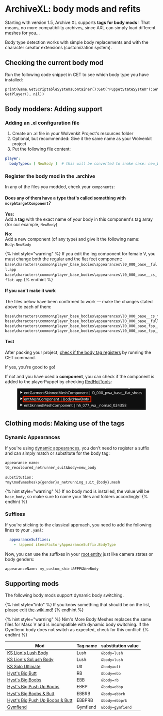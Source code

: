 # ArchiveXL: body mods and refits

Starting with version 1.5, Archive XL supports **tags for body mods** ! That means, no more compatibility archives, since AXL can simply load different meshes for you…

Body type detection works with simple body replacements and with the character creator extensions (customization system).

## Checking the current body mod

Run the following code snippet in CET to see which body type you have installed:

```
print(Game.GetScriptableSystemsContainer():Get("PuppetStateSystem"):GetBodyTypeSuffix(ItemID.new(), GetPlayer(), nil))
```

## Body modders: Adding support

### Adding an .xl configuration file

1. Create an .xl file in your Wolvenkit Project's resources folder
2. Optional, but recommended: Give it the same name as your Wolvenkit project
3. Put the following file content:

```yaml
player:
  bodyTypes: [ NewBody ]  # this will be converted to snake case: new_body
```

### Register the body mod in the .archive

In any of the files you modded, check your `components`:

#### Does any of them have a type that's called something with `morphtargetComponent`?&#x20;

**Yes:** \
Add a **tag** with the exact name of your body in this component's tag array (for our example, `NewBody`)

**No:**\
Add a new component (of any type) and give it the following name: \
`Body:NewBody`

{% hint style="warning" %}
If you edit the leg component for female V, you must change both the regular and the flat feet component:\
`base\characters\common\player_base_bodies\appearances\l0_000_base__full.app`\
`base\characters\common\player_base_bodies\appearances\l0_000_base__cs_flat.app`
{% endhint %}

#### If you can't make it work

The files below have been confirmed to work — make the changes stated above to each of them:

```
base\characters\common\player_base_bodies\appearances\l0_000_base__cs_flat.app
base\characters\common\player_base_bodies\appearances\l0_000_base__full.app
base\characters\common\player_base_bodies\appearances\l0_000_base_fpp__cs_flat.app
base\characters\common\player_base_bodies\appearances\l0_000_base_fpp__full.app 
```

#### Test

After packing your project, [check if the body tag registers](archivexl-body-mods-and-refits.md#checking-the-current-body-mod) by running the CET command.&#x20;

If yes, you're good to go!

If not and you have used a **component**, you can check if the component is added to the playerPuppet by checking [RedHotTools](../../modding-tools/redhottools/):

<figure><img src="../../../.gitbook/assets/AXL_body_checking_component.png" alt=""><figcaption></figcaption></figure>

## Clothing mods: Making use of the tags

### Dynamic Appearances

If you're using [dynamic appearances](./#dynamic-appearances), you don't need to register a suffix and can simply match or substitute for the body tag:

```
appearance name:
t0_recoloured_netrunner_suit&body=new_body

substitution:
*my\mod\meshes\p{gender}a_netrunning_suit_{body}.mesh
```

{% hint style="warning" %}
If no body mod is installed, the value will be `base_body`, so make sure to name your files and folders accordingly!
{% endhint %}

### Suffixes

If you're sticking to the classical approach, you need to add the following lines to your `.yaml`:

```yaml
  appearanceSuffixes:
    - !append itemsFactoryAppearanceSuffix.BodyType
```

Now, you can use the suffixes in your [root entity](../../files-and-what-they-do/entity-.ent-files/#root-entity) just like camera states or body genders:

```
appearanceName: my_custom_shirt&FPP&NewBody
```

## Supporting mods

The following body mods support dynamic body switching.

{% hint style="info" %}
If you know something that should be on the list, please edit [the-wiki.md](../../modding-tools/the-wiki.md "mention")!
{% endhint %}

{% hint style="warning" %}
Nim's More Body Meshes replaces the same files for Masc V and is incompatible with dynamic body switching. If the Gymfiend body does not switch as expected, check for this conflict!
{% endhint %}

| Mod                                                                                  | Tag name | substitution value |
| ------------------------------------------------------------------------------------ | -------- | ------------------ |
| [KS Lion's Lush Body](https://www.nexusmods.com/cyberpunk2077/mods/4901)             | Lush     | `&body=lush`       |
| [KS Lion's SoLush Body](https://www.nexusmods.com/cyberpunk2077/mods/8392)           | Lush     | `&body=lush`       |
| [KS Solo Ultimate](https://www.nexusmods.com/cyberpunk2077/mods/6944)                | Ult      | `&body=ult`        |
| [Hyst's Big Butt](https://www.nexusmods.com/cyberpunk2077/mods/4420)                 | RB       | `&body=ebb`        |
| [Hyst's Big Boobs](https://www.nexusmods.com/cyberpunk2077/mods/4654)                | EBB      | `&body=rb`         |
| [Hyst's Big Push Up Boobs](https://www.nexusmods.com/cyberpunk2077/mods/9083)        | EBBP     | `&body=ebbp`       |
| [Hyst's Big Boobs & Butt](https://www.nexusmods.com/cyberpunk2077/mods/4654)         | EBBRB    | `&body=ebbrb`      |
| [Hyst's Big Push Up Boobs & Butt](https://www.nexusmods.com/cyberpunk2077/mods/9083) | EBBPRB   | `&body=ebbprb`     |
| [Gymfiend](https://www.nexusmods.com/cyberpunk2077/mods/6423)                        | Gymfiend | `&body=gymfiend`   |
